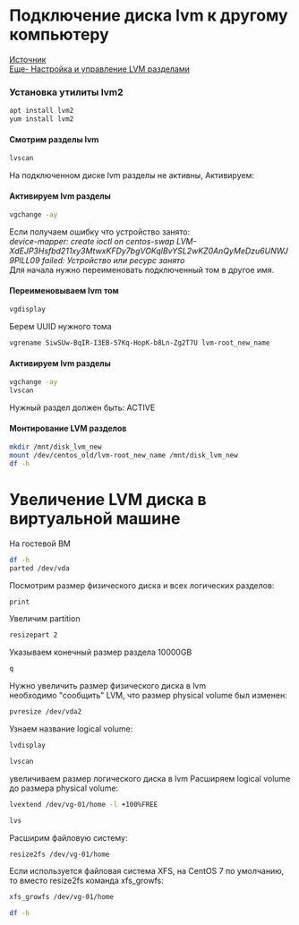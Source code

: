 # Подключение диска lvm к другому компьютеру
[Источник](https://itproffi.ru/podklyuchenie-diska-lvm-k-drugomu-kompyuteru)  
[Еще- Настройка и управление LVM разделами](https://winitpro.ru/index.php/2019/10/28/nastrojka-lvm-razdelov-v-linux/)  
### Установка утилиты lvm2

```bash
apt install lvm2
yum install lvm2
```

#### Смотрим разделы lvm

```bash
lvscan
```
На подключенном диске lvm разделы не активны, Активируем:

#### Активируем lvm разделы
```bash
vgchange -ay
```
Если получаем ошибку что устройство занято:  
_device-mapper: create ioctl on centos-swap LVM-XdEJP3Hsfbd211xy3MtwxKFDy7bgVOKqlBvYSL2wKZ0AnQyMeDzu6UNWJ9PlLL09 failed: Устройство или ресурс занято_  
Для начала нужно переименовать подключенный том в другое имя.  

#### Переименовываем lvm том

```bash
vgdisplay
```
Берем UUID нужного тома

```bash
vgrename SiwSUw-BqIR-I3EB-S7Kq-HopK-b8Ln-Zg2T7U lvm-root_new_name

```
#### Активируем lvm разделы

```bash
vgchange -ay
lvscan
```
Нужный раздел должен быть: ACTIVE  

#### Монтирование LVM разделов

```bash
mkdir /mnt/disk_lvm_new
mount /dev/centos_old/lvm-root_new_name /mnt/disk_lvm_new
df -h
```

# Увеличение LVM диска в виртуальной машине
На гостевой ВМ  
```bash
df -h
parted /dev/vda
```

Посмотрим размер физического диска и всех логических разделов:
```bash
print
```

Увеличим partition
```bash
resizepart 2
```

Указываем конечный размер раздела
10000GB
```bash
q
```

Нужно увеличить размер физического диска в lvm  
необходимо "сообщить" LVM, что размер physical volume был изменен:  
```bash
pvresize /dev/vda2
```

Узнаем название logical volume:
```bash
lvdisplay
```
```bash
lvscan
```

увеличиваем размер логического диска в lvm
Расширяем logical volume до размера physical volume:
```bash
lvextend /dev/vg-01/home -l +100%FREE
```
```bash
lvs
```

Расширим файловую систему:
```bash
resize2fs /dev/vg-01/home
```

Если используется файловая система XFS, на CentOS 7 по умолчанию, то вместо resize2fs команда xfs_growfs:
```bash
xfs_growfs /dev/vg-01/home
```
```bash
df -h
```
